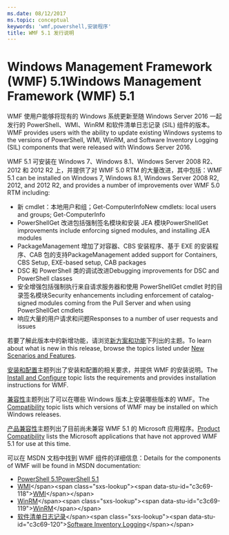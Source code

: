 ```yaml
---
ms.date: 08/12/2017
ms.topic: conceptual
keywords: 'wmf,powershell,安装程序'
title: WMF 5.1 发行说明
---
```


# <a name="windows-management-framework-wmf-51"></a><span data-ttu-id="c3c69-103">Windows Management Framework (WMF) 5.1</span><span class="sxs-lookup"><span data-stu-id="c3c69-103">Windows Management Framework (WMF) 5.1</span></span>

<span data-ttu-id="c3c69-104">WMF 使用户能够将现有的 Windows 系统更新至随 Windows Server 2016 一起发行的 PowerShell、WMI、WinRM 和软件清单日志记录 (SIL) 组件的版本。</span><span class="sxs-lookup"><span data-stu-id="c3c69-104">WMF provides users with the ability to update existing Windows systems to the versions of PowerShell, WMI, WinRM, and Software Inventory Logging (SIL) components that were released with Windows Server 2016.</span></span>

<span data-ttu-id="c3c69-105">WMF 5.1 可安装在 Windows 7、Windows 8.1、Windows Server 2008 R2、2012 和 2012 R2 上，并提供了对 WMF 5.0 RTM 的大量改进，其中包括：</span><span class="sxs-lookup"><span data-stu-id="c3c69-105">WMF 5.1 can be installed on Windows 7, Windows 8.1, Windows Server 2008 R2, 2012, and 2012 R2, and provides a number of improvements over WMF 5.0 RTM including:</span></span>

- <span data-ttu-id="c3c69-106">新 cmdlet：本地用户和组；Get-ComputerInfo</span><span class="sxs-lookup"><span data-stu-id="c3c69-106">New cmdlets: local users and groups; Get-ComputerInfo</span></span>
- <span data-ttu-id="c3c69-107">PowerShellGet 改进包括强制签名模块和安装 JEA 模块</span><span class="sxs-lookup"><span data-stu-id="c3c69-107">PowerShellGet improvements include enforcing signed modules, and installing JEA modules</span></span>
- <span data-ttu-id="c3c69-108">PackageManagement 增加了对容器、CBS 安装程序、基于 EXE 的安装程序、CAB 包的支持</span><span class="sxs-lookup"><span data-stu-id="c3c69-108">PackageManagement added support for Containers, CBS Setup, EXE-based setup, CAB packages</span></span>
- <span data-ttu-id="c3c69-109">DSC 和 PowerShell 类的调试改进</span><span class="sxs-lookup"><span data-stu-id="c3c69-109">Debugging improvements for DSC and PowerShell classes</span></span>
- <span data-ttu-id="c3c69-110">安全增强包括强制执行来自请求服务器和使用 PowerShellGet cmdlet 时的目录签名模块</span><span class="sxs-lookup"><span data-stu-id="c3c69-110">Security enhancements including enforcement of catalog-signed modules coming from the Pull Server and when using PowerShellGet cmdlets</span></span>
- <span data-ttu-id="c3c69-111">响应大量的用户请求和问题</span><span class="sxs-lookup"><span data-stu-id="c3c69-111">Responses to a number of user requests and issues</span></span>

<span data-ttu-id="c3c69-112">若要了解此版本中的新增功能，请浏览[新方案和功能](https://docs.microsoft.com/powershell/wmf/5.1/scenarios-features)下列出的主题。</span><span class="sxs-lookup"><span data-stu-id="c3c69-112">To learn about what is new in this release, browse the topics listed under [New Scenarios and Features](https://docs.microsoft.com/powershell/wmf/5.1/scenarios-features).</span></span>

<span data-ttu-id="c3c69-113">[安装和配置](https://docs.microsoft.com/powershell/wmf/5.1/install-configure)主题列出了安装和配置的相关要求，并提供 WMF 的安装说明。</span><span class="sxs-lookup"><span data-stu-id="c3c69-113">The [Install and Configure](https://docs.microsoft.com/powershell/wmf/5.1/install-configure) topic lists the requirements and provides installation instructions for WMF.</span></span>

<span data-ttu-id="c3c69-114">[兼容性](https://docs.microsoft.com/powershell/wmf/5.1/compatibility)主题列出了可以在哪些 Windows 版本上安装哪些版本的 WMF。</span><span class="sxs-lookup"><span data-stu-id="c3c69-114">The [Compatibility](https://docs.microsoft.com/powershell/wmf/5.1/compatibility) topic lists which versions of WMF may be installed on which Windows releases.</span></span>

<span data-ttu-id="c3c69-115">[产品兼容性](https://docs.microsoft.com/powershell/wmf/5.1/productincompat)主题列出了目前尚未兼容 WMF 5.1 的 Microsoft 应用程序。</span><span class="sxs-lookup"><span data-stu-id="c3c69-115">[Product Compatibility](https://docs.microsoft.com/powershell/wmf/5.1/productincompat) lists the Microsoft applications that have not approved WMF 5.1 for use at this time.</span></span>

<span data-ttu-id="c3c69-116">可以在 MSDN 文档中找到 WMF 组件的详细信息：</span><span class="sxs-lookup"><span data-stu-id="c3c69-116">Details for the components of WMF will be found in MSDN documentation:</span></span>

- [<span data-ttu-id="c3c69-117">PowerShell 5.1</span><span class="sxs-lookup"><span data-stu-id="c3c69-117">PowerShell 5.1</span></span>](https://docs.microsoft.com/powershell/)
- <span data-ttu-id="c3c69-118">[WMI](https://msdn.microsoft.com/library/jj152383(v=vs.85).aspx)</span><span class="sxs-lookup"><span data-stu-id="c3c69-118">[WMI](https://msdn.microsoft.com/library/jj152383(v=vs.85).aspx)</span></span>
- <span data-ttu-id="c3c69-119">[WinRM](https://msdn.microsoft.com/library/aa384426(v=vs.85).aspx)</span><span class="sxs-lookup"><span data-stu-id="c3c69-119">[WinRM](https://msdn.microsoft.com/library/aa384426(v=vs.85).aspx)</span></span>
- <span data-ttu-id="c3c69-120">[软件清单日志记录](https://technet.microsoft.com/library/dn383584(v=ws.11).aspx)</span><span class="sxs-lookup"><span data-stu-id="c3c69-120">[Software Inventory Logging](https://technet.microsoft.com/library/dn383584(v=ws.11).aspx)</span></span>
